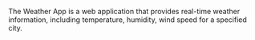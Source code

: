 The Weather App is a web application that provides real-time weather information, including temperature, humidity, wind speed for a specified city.
